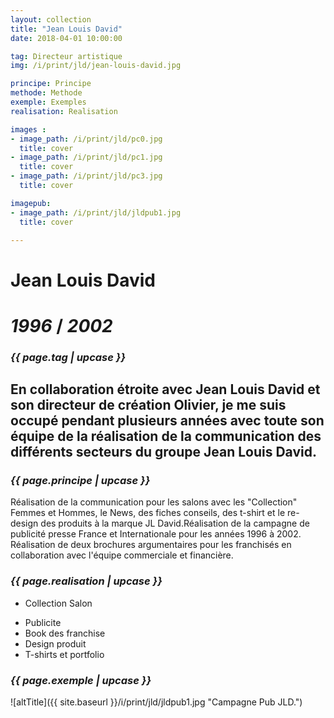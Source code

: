```yaml
---
layout: collection
title: "Jean Louis David"
date: 2018-04-01 10:00:00

tag: Directeur artistique
img: /i/print/jld/jean-louis-david.jpg

principe: Principe
methode: Methode
exemple: Exemples
realisation: Realisation

images :
- image_path: /i/print/jld/pc0.jpg
  title: cover
- image_path: /i/print/jld/pc1.jpg
  title: cover
- image_path: /i/print/jld/pc3.jpg
  title: cover

imagepub:
- image_path: /i/print/jld/jldpub1.jpg
  title: cover

---
```



# Jean Louis David 

# _1996_ / _2002_


### _{{ page.tag | upcase }}_

## En collaboration étroite avec Jean Louis David et son directeur de création Olivier, je me suis occupé pendant plusieurs années avec toute son équipe de la réalisation de la communication des différents secteurs du groupe Jean Louis David.


### _{{ page.principe | upcase }}_
Réalisation de la communication pour les salons avec les "Collection" Femmes et Hommes, le News, des fiches conseils, des t-shirt et le re-design des produits à la marque JL David.Réalisation de la campagne de publicité presse France et Internationale pour les années 1996 à 2002. Réalisation de deux brochures argumentaires pour les franchisés en collaboration avec l'équipe commerciale et financière.

### _{{ page.realisation | upcase }}_

- Collection Salon
* Publicite
* Book des franchise
* Design produit
* T-shirts et portfolio

### _{{ page.exemple | upcase }}_

![altTitle]({{ site.baseurl }}/i/print/jld/jldpub1.jpg "Campagne Pub JLD.")

